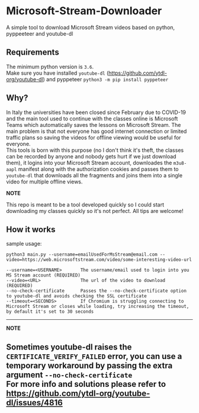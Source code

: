 # Microsoft-Stream-Downloader
A simple tool to download Microsoft Stream videos based on python, pyppeeteer and youtube-dl

## Requirements
The minimum python version is `3.6`. <br />
Make sure you have installed `youtube-dl` (https://github.com/ytdl-org/youtube-dl) and pyppeteer `python3 -m pip install pyppeteer`

## Why?
In Italy the universities have been closed since February due to COVID-19 and the main tool used to continue with the classes online is Microsoft Teams which automatically saves the lessons on Microsoft Stream.
The main problem is that not everyone has good internet connection or limited traffic plans so saving the videos for offline viewing would be useful for everyone. <br />
This tools is born with this purpose (no I don't think it's theft, the classes can be recorded by anyone and nobody gets hurt if we just download them), it logins into your Microsoft Stream account, downloades the `m3u8-aapl` manifest along with the authorization cookies and passes them to `youtube-dl` that downloads all the fragments and joins them into a single video for multiple offline views.

**NOTE**

This repo is meant to be a tool developed quickly so I could start downloading my classes quickly so it's not perfect. All tips are welcome! 


## How it works
sample usage:
```
python3 main.py --username=emailUsedForMsStream@email.com --video=https://web.microsoftstream.com/video/some-interesting-video-url
```

```
--username=<USERNAME>       The username/email used to login into you MS Stream account (REQUIRED)
--video=<URL>               The url of the video to download (REQUIRED)
--no-check-certificate      Passes the --no-check-certificate option to youtube-dl and avoids checking the SSL certificate
--timeout=<SECONDS>         If Chromium is struggling connecting to Microsoft Stream or closes while loading, try increasing the timeout, by default it's set to 30 seconds
```

---
**NOTE**

Sometimes youtube-dl raises the `CERTIFICATE_VERIFY_FAILED` error, you can use a temporary workaround by passing the extra argument `--no-check-certificate` <br />
For more info and solutions please refer to https://github.com/ytdl-org/youtube-dl/issues/4816
---

